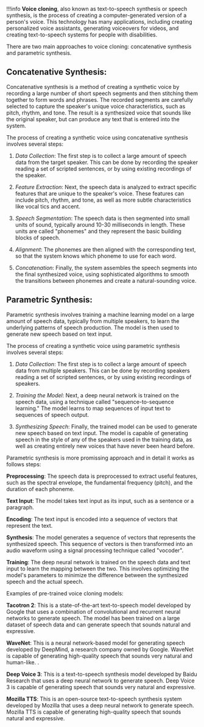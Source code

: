 !!!info
    **Voice cloning**, also known as text-to-speech synthesis or speech synthesis, is the process of creating a computer-generated version of a person's voice. This technology has many applications, including creating personalized voice assistants, generating voiceovers for videos, and creating text-to-speech systems for people with disabilities.


There are two main approaches to voice cloning: concatenative synthesis and parametric synthesis.

## Concatenative Synthesis:

Concatenative synthesis is a method of creating a synthetic voice by recording a large number of short speech segments and then stitching them together to form words and phrases. The recorded segments are carefully selected to capture the speaker's unique voice characteristics, such as pitch, rhythm, and tone. The result is a synthesized voice that sounds like the original speaker, but can produce any text that is entered into the system.

The process of creating a synthetic voice using concatenative synthesis involves several steps:

1. _Data Collection_: The first step is to collect a large amount of speech data from the target speaker. This can be done by recording the speaker reading a set of scripted sentences, or by using existing recordings of the speaker.

2. _Feature Extraction_: Next, the speech data is analyzed to extract specific features that are unique to the speaker's voice. These features can include pitch, rhythm, and tone, as well as more subtle characteristics like vocal tics and accent.

3. _Speech Segmentation_: The speech data is then segmented into small units of sound, typically around 10-30 milliseconds in length. These units are called "phonemes" and they represent the basic building blocks of speech.

4. _Alignment_: The phonemes are then aligned with the corresponding text, so that the system knows which phoneme to use for each word.

5. _Concatenation_: Finally, the system assembles the speech segments into the final synthesized voice, using sophisticated algorithms to smooth the transitions between phonemes and create a natural-sounding voice.

## Parametric Synthesis:

Parametric synthesis involves training a machine learning model on a large amount of speech data, typically from multiple speakers, to learn the underlying patterns of speech production. The model is then used to generate new speech based on text input.

The process of creating a synthetic voice using parametric synthesis involves several steps:

1. _Data Collection_: The first step is to collect a large amount of speech data from multiple speakers. This can be done by recording speakers reading a set of scripted sentences, or by using existing recordings of speakers.

2. _Training the Model_: Next, a deep neural network is trained on the speech data, using a technique called "sequence-to-sequence learning." The model learns to map sequences of input text to sequences of speech output.

3. _Synthesizing Speech_: Finally, the trained model can be used to generate new speech based on text input. The model is capable of generating speech in the style of any of the speakers used in the training data, as well as creating entirely new voices that have never been heard before.


Parametric synthesis is more promissing approach and in detail it works as follows steps:

**Preprocessing**: The speech data is preprocessed to extract useful features, such as the spectral envelope, the fundamental frequency (pitch), and the duration of each phoneme.

**Text Input**: The model takes text input as its input, such as a sentence or a paragraph.

**Encoding**: The text input is encoded into a sequence of vectors that represent the text.

**Synthesis**: The model generates a sequence of vectors that represents the synthesized speech. This sequence of vectors is then transformed into an audio waveform using a signal processing technique called "vocoder".

**Training**: The deep neural network is trained on the speech data and text input to learn the mapping between the two. This involves optimizing the model's parameters to minimize the difference between the synthesized speech and the actual speech.


Examples of pre-trained voice cloning models:

**Tacotron 2**: This is a state-of-the-art text-to-speech model developed by Google that uses a combination of convolutional and recurrent neural networks to generate speech. The model has been trained on a large dataset of speech data and can generate speech that sounds natural and expressive. 

**WaveNet**: This is a neural network-based model for generating speech developed by DeepMind, a research company owned by Google. WaveNet is capable of generating high-quality speech that sounds very natural and human-like. .

**Deep Voice 3**: This is a text-to-speech synthesis model developed by Baidu Research that uses a deep neural network to generate speech. Deep Voice 3 is capable of generating speech that sounds very natural and expressive. 

**Mozilla TTS**: This is an open-source text-to-speech synthesis system developed by Mozilla that uses a deep neural network to generate speech. Mozilla TTS is capable of generating high-quality speech that sounds natural and expressive.